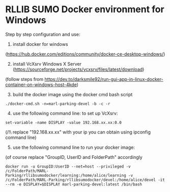 # RLLIB SUMO Docker environment for Windows


Step by step configuration and use:

1. install docker for windows

(https://hub.docker.com/editions/community/docker-ce-desktop-windows/)

2. install VcXsrv Windows X Server (https://sourceforge.net/projects/vcxsrv/files/latest/download)

(follow steps from https://dev.to/darksmile92/run-gui-app-in-linux-docker-container-on-windows-host-4kde)

3. build the docker image using the docker cmd bash script

`./docker-cmd.sh -n=marl-parking-devel -b -c -r`

4. use the following command line: to set up VcXsrv:

`set-variable -name DISPLAY -value 192.168.xx.xx:0.0`

(/!\ replace "192.168.xx.xx" with your ip you can obtain using ipconfig command line)

5. use the following command line to run your docker image:

(of course replace "GroupID, UserID and FolderPath" accordingly

`docker run -u GroupID:UserID --net=host --privileged -v /c/FolderPath/MARL-Parking/rllibsumodocker/learning:/home/alice/learning -v /c/FolderPath/MARL-Parking/rllibsumodocker/devel:/home/alice/devel -it --rm -e DISPLAY=$DISPLAY marl-parking-devel:latest /bin/bash`